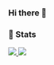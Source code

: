 ### Hi there 👋

<!--
**Mvbbb/mvbbb** is a ✨ _special_ ✨ repository because its `README.md` (this file) appears on your GitHub profile.

Here are some ideas to get you started:

- 🔭 I’m currently working on ...
- 🌱 I’m currently learning ...
- 👯 I’m looking to collaborate on ...
- 🤔 I’m looking for help with ...
- 💬 Ask me about ...
- 📫 How to reach me: ...
- 😄 Pronouns: ...
- ⚡ Fun fact: ...
-->

### 🚦 Stats

<a href="#">
  <img src="https://github-readme-stats.vercel.app/api?username=mvbbb&show_icons=true&hide=commits" />
</a>
<a href="#">
  <img src="https://github-readme-stats.vercel.app/api/top-langs/?username=mvbbb&layout=compact" />
</a>
